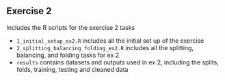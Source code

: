## Exercise 2

Includes the R scripts for the exercise 2 tasks

- `1_initial_setup_ex2.R` includes all the initial set up of the exercise
- `2_splitting_balancing_folding_ex2.R` includes all the splitting, balancing, and folding tasks for ex 2
- `results` contains datasets and outputs used in ex 2, including the splits, folds, training, testing and cleaned data


